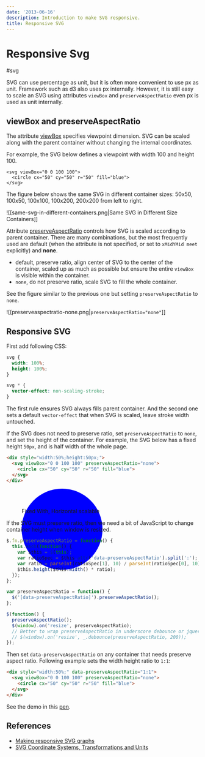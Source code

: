 ```yaml
---
date: '2013-06-16'
description: Introduction to make SVG responsive.
title: Responsive SVG
---
```


# Responsive Svg

#svg

SVG can use percentage as unit, but it is often more convenient to use px as unit. Framework such as d3 also uses px internally. However, it is still easy to scale an SVG using attributes `viewBox` and `preserveAspectRatio` even px is used as unit internally.

<!--more-->

## viewBox and preserveAspectRatio

The attribute [viewBox][] specifies viewpoint dimension. SVG can be scaled along with the parent container without changing the internal coordinates.

For example, the SVG below defines a viewpoint with width 100 and
height 100.

```
<svg viewBox="0 0 100 100">
  <circle cx="50" cy="50" r="50" fill="blue">
</svg>
```

The figure below shows the same SVG in different container sizes: 50x50, 100x50, 100x100, 100x200, 200x200 from left to right.

![[same-svg-in-different-containers.png|Same SVG in Different Size Containers]]

Attribute [preserveAspectRatio][] controls how SVG is scaled according to parent container. There are many combinations, but the most frequently used are default (when the attribute is not specified, or set to `xMidYMid meet` explicitly) and **none**.

- default, preserve ratio, align center of SVG to the center of the container, scaled up as much as possible but ensure the entire `viewBox` is visible within the container.
- `none`, do not preserve ratio, scale SVG to fill the whole container.

See the figure similar to the previous one but setting `preserveAspectRatio` to `none`.

![[preserveaspectratio-none.png|`preserveAspectRatio="none"`]]

## Responsive SVG

First add following CSS:

``` css
svg {
  width: 100%;
  height: 100%;
}

svg * {
  vector-effect: non-scaling-stroke;
}
```

The first rule ensures SVG always fills parent container. And the second one sets a default `vector-effect` that when SVG is scaled, leave stroke width untouched.

If the SVG does not need to preserve ratio, set `preserveAspectRatio` to `none`, and set the height of the container. For example, the SVG below has a fixed height `50px`, and is half width of the whole page.

``` html
<div style="width:50%;height:50px;">
  <svg viewBox="0 0 100 100" preserveAspectRatio="none">
    <circle cx="50" cy="50" r="50" fill="blue">
  </svg>
</div>
```

<figure>
  <div style="width:50%;height:50px;">
    <svg viewBox="0 0 100 100" preserveAspectRatio="none">
      <circle cx="50" cy="50" r="50" fill="blue" />
    </svg>
  </div>
  <figcaption>Fixed With, Horizontal scalable</figcaption>
</figure>

If the SVG must preserve ratio, then we need a bit of JavaScript to change container height when window is resized.

```javascript
$.fn.preserveAspectRatio = function() {
  this.each(function() {
    var $this = $(this);
    var ratioSpec = $this.attr('data-preserveAspectRatio').split(':');
    var ratio = parseInt(ratioSpec[1], 10) / parseInt(ratioSpec[0], 10);
    $this.height($this.width() * ratio);
  });
};

var preserveAspectRatio = function() {
  $('[data-preserveAspectRatio]').preserveAspectRatio();
};

$(function() {
  preserveAspectRatio();
  $(window).on('resize', preserveAspectRatio);
  // Better to wrap preserveAspectRatio in underscore debounce or jquery-throttle-debounce.
  // $(window).on('resize', _.debounce(preserveAspectRatio, 200));
});
```

Then set `data-preserveAspectRatio` on any container that needs preserve aspect ratio. Following example sets the width height ratio to `1:1`:

``` html
<div style="width:50%;" data-preserveAspectRatio="1:1">
  <svg viewBox="0 0 100 100" preserveAspectRatio="none">
    <circle cx="50" cy="50" r="50" fill="blue">
  </svg>
</div>
```

See the demo in this [pen](https://codepen.io/doitian/pen/njmzrR).

## References

- [Making responsive SVG graphs][making-responsive-svg]
- [SVG Coordinate Systems, Transformations and Units](http://www.w3.org/TR/SVG/coords.html)

[viewBox]: http://www.w3.org/TR/SVG/coords.html#ViewBoxAttribute
[preserveAspectRatio]: http://www.w3.org/TR/SVG/coords.html#PreserveAspectRatioAttribute
[making-responsive-svg]: https://web.archive.org/web/20171114160758/http://meloncholy.com/blog/making-responsive-svg-graphs/
